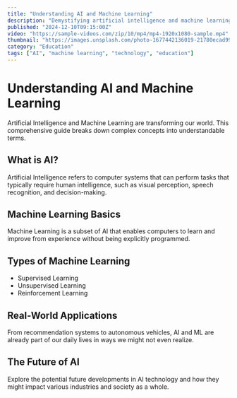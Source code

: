 ```yaml
---
title: "Understanding AI and Machine Learning"
description: "Demystifying artificial intelligence and machine learning concepts for beginners. Explore real-world applications and future possibilities."
published: "2024-12-10T09:15:00Z"
video: "https://sample-videos.com/zip/10/mp4/mp4-1920x1080-sample.mp4"
thumbnail: "https://images.unsplash.com/photo-1677442136019-21780ecad995?ixlib=rb-4.0.3&auto=format&fit=crop&w=800&h=450"
category: "Education"
tags: ["AI", "machine learning", "technology", "education"]
---
```


# Understanding AI and Machine Learning

Artificial Intelligence and Machine Learning are transforming our world. This comprehensive guide breaks down complex concepts into understandable terms.

## What is AI?

Artificial Intelligence refers to computer systems that can perform tasks that typically require human intelligence, such as visual perception, speech recognition, and decision-making.

## Machine Learning Basics

Machine Learning is a subset of AI that enables computers to learn and improve from experience without being explicitly programmed.

## Types of Machine Learning

* Supervised Learning
* Unsupervised Learning
* Reinforcement Learning

## Real-World Applications

From recommendation systems to autonomous vehicles, AI and ML are already part of our daily lives in ways we might not even realize.

## The Future of AI

Explore the potential future developments in AI technology and how they might impact various industries and society as a whole.
